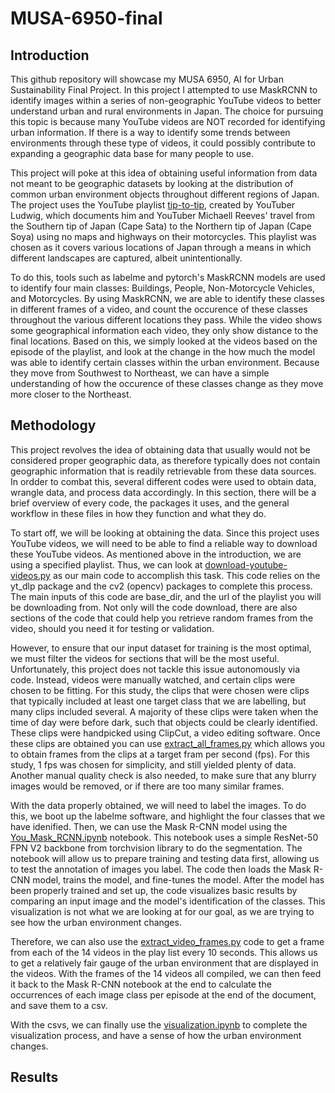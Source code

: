 # MUSA-6950-final

## Introduction

This github repository will showcase my MUSA 6950, AI for Urban Sustainability Final Project. In this project I attempted to use MaskRCNN to identify images within a series of non-geographic YouTube videos to better understand urban and rural environments in Japan. The choice for pursuing this topic is because many YouTube videos are NOT recorded for identifying urban information. If there is a way to identify some trends between environments through these type of videos, it could possibly contribute to expanding a geographic data base for many people to use. 

This project will poke at this idea of obtaining useful information from data not meant to be geographic datasets by looking at the distribution of common urban environment objects throughout different regions of Japan. The project uses the YouTube playlist [tip-to-tip](https://www.youtube.com/watch?v=SHIkv0XH20A&list=PLLGT0cEMIAzeq_YFR_iHm831-GuOWlwUJ), created by YouTuber Ludwig, which documents him and YouTuber Michaell Reeves' travel from the Southern tip of Japan (Cape Sata) to the Northern tip of Japan (Cape Soya) using no maps and highways on their motorcycles. This playlist was chosen as it covers various locations of Japan through a means in which different landscapes are captured, albeit unintentionally. 

To do this, tools such as labelme and pytorch's MaskRCNN models are used to identify four main classes: Buildings, People, Non-Motorcycle Vehicles, and Motorcycles. By using MaskRCNN, we are able to identify these classes in different frames of a video, and count the occurence of these classes throughout the various different locations they pass. While the video shows some geographical information each video, they only show distance to the final locations. Based on this, we simply looked at the videos based on the episode of the playlist, and look at the change in the how much the model was able to identify certain classes within the urban environment. Because they move from Southwest to Northeast, we can have a simple understanding of how the occurence of these classes change as they move more closer to the Northeast.

## Methodology

This project revolves the idea of obtaining data that usually would not be considered proper geographic data, as therefore typically does not contain geographic information that is readily retrievable from these data sources. In ordder to combat this, several different codes were used to obtain data, wrangle data, and process data accordingly. In this section, there will be a brief overview of every code, the packages it uses, and the general workflow in these files in how they function and what they do. 

To start off, we will be looking at obtaining the data. Since this project uses YouTube videos, we will need to be able to find a reliable way to download these YouTube videos. As mentioned above in the introduction, we are using a specified playlist. Thus, we can look at [download-youtube-videos.py](https://github.com/jijinjc/musa-6950-final/blob/main/download_youtube_videos.py) as our main code to accomplish this task. This code relies on the yt_dlp package and the cv2 (opencv) packages to complete this process. The main inputs of this code are base_dir, and the url of the playlist you will be downloading from. Not only will the code download, there are also sections of the code that could help you retrieve random frames from the video, should you need it for testing or validation.

However, to ensure that our input dataset for training is the most optimal, we must filter the videos for sections that will be the most useful. Unfortunately, this project does not tackle this issue autonomously via code. Instead, videos were manually watched, and certain clips were chosen to be fitting. For this study, the clips that were chosen were clips that typically included at least one target class that we are labelling, but many clips included several. A majority of these clips were taken when the time of day were before dark, such that objects could be clearly identified. These clips were handpicked using ClipCut, a video editing software. Once these clips are obtained you can use [extract_all_frames.py](https://github.com/jijinjc/musa-6950-final/blob/main/extract_all_frames.py) which allows you to obtain frames from the clips at a target fram per second (fps). For this study, 1 fps was chosen for simplicity, and still yielded plenty of data. Another manual quality check is also needed, to make sure that any blurry images would be removed, or if there are too many similar frames. 

With the data properly obtained, we will need to label the images. To do this, we boot up the labelme software, and highlight the four classes that we have idenified. Then, we can use the Mask R-CNN model using the [You_Mask_RCNN.ipynb](https://github.com/jijinjc/musa-6950-final/blob/main/You_Mask_RCNN.ipynb) notebook. This notebook uses a simple ResNet-50 FPN V2 backbone from torchvision library to do the segmentation. The notebook will allow us to prepare training and testing data first, allowing us to test the annotation of images you label. The code then loads the Mask R-CNN model, trains the model, and fine-tunes the model. After the model has been properly trained and set up, the code visualizes basic results by comparing an input image and the model's identification of the classes. This visualization is not what we are looking at for our goal, as we are trying to see how the urban environment changes. 

Therefore, we can also use the [extract_video_frames.py](https://github.com/jijinjc/musa-6950-final/blob/main/extract_video_frames.py) code to get a frame from each of the 14 videos in the play list every 10 seconds. This allows us to get a relatively fair gauge of the urban environment that are displayed in the videos. With the frames of the 14 videos all compiled, we can then feed it back to the Mask R-CNN notebook at the end to calculate the occurrences of each image class per episode at the end of the document, and save them to a csv.

With the csvs, we can finally use the [visualization.ipynb](https://github.com/jijinjc/musa-6950-final/blob/main/visualization.ipynb) to complete the visualization process, and have a sense of how the urban environment changes.

## Results



